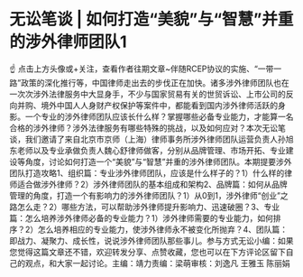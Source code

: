 # 无讼笔谈 | 如何打造“美貌”与“智慧”并重的涉外律师团队1

☝ 点击上方头像或+关注，查看作者往期文章~伴随RCEP协议的实施、“一带一路”政策的深化推行等，中国律师走出去的步伐正在加快。诸多涉外律师团队也在一次次涉外法律服务中大显身手，不少与国家贸易有关的世贸诉讼、上市公司的反向并购、境外中国人人身财产权保护等案件中，都能看到国内涉外律师活跃的身影。一个专业的涉外律师团队应该长什么样？掌握哪些必备专业能力，才能算一名合格的涉外律师？涉外法律服务有哪些特殊的挑战，以及如何应对？本次无讼笔谈，我们邀请了来自北京市京师（上海）律师事务所涉外律师团队运营负责人孙旭东老师以及专业承做负责人魏心舒律师做客，分别从品牌管理、市场开拓、专业建设等角度，讨论如何打造一个“美貌”与“智慧”并重的涉外律师团队。本期提要涉外团队打造攻略1、组织篇：专业涉外律师团队，应该是什么样子的？1）什么样的律师适合做涉外律师？2）涉外律师团队的基本组成和架构2、品牌篇：如何从品牌管理的角度，打造一个有影响力的涉外律师团队？1）从0到1，涉外律师“创业”之路怎么走？2）哪些方法，可以帮助涉外律师提升影响力、迅速破圈？3、专业篇：怎么培养涉外律师必备的专业能力？1）涉外律师需要的专业能力，如何排序？2）怎么培养相应的专业能力，使涉外律师永不被变化所抛弃？4、团队篇：即战力、凝聚力、成长性，说说涉外律师团队那些事儿。参与方式无讼小编：如果您觉得这篇文章还不错，欢迎转发分享、点赞收藏，您也可以在下方评论区留下自己的观点，和大家一起讨论。主编：靖力责编：梁萌审核：刘逸凡 王雅玉 陈丽娟

